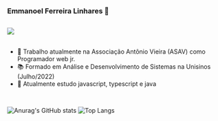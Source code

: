 ### Emmanoel Ferreira Linhares 👋

## 

<div>
  <a href="https://www.linkedin.com/in/emmanoel-ferreira-linhares-b74a0b71/" target="_blank"><img src="https://img.shields.io/badge/LinkedIn-0077B5?style=for-the-badge&logo=linkedin&logoColor=white" /></a>
</div>
  <br/>

- 🔭 Trabalho atualmente na Associação Antônio Vieira (ASAV) como Programador web jr.
- 📚 Formado em Análise e Desenvolvimento de Sistemas na Unisinos (Julho/2022)
- 🌱 Atualmente estudo javascript, typescript e java
<br/>
  
  ![Anurag's GitHub stats](https://github-readme-stats.vercel.app/api?username=emmanoelf&show_icons=true&theme=tokyonight)
  ![Top Langs](https://github-readme-stats.vercel.app/api/top-langs/?username=emmanoelf&layout=compact&theme=tokyonight)


